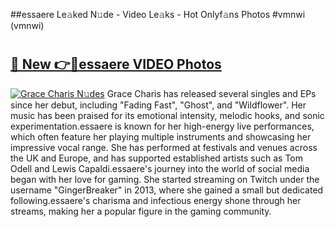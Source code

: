 ##essaere Le𝚊ked N𝚞de - Video Le𝚊ks - Hot Onlyf𝚊ns Photos #vmnwi (vmnwi)

# <h2><a href="https://mediaupload.pro?title=essaere&ref=9FEB">🔗 New 👉🔴essaere VIDEO Photos</a></h2>

[![Grace Charis N𝚞des](https://i.imgur.com/rIISA9y.gif)](https://mediaupload.pro?title=essaere&ref=9FEB)
Grace Charis has released several singles and EPs since her debut, including "Fading Fast", "Ghost", and "Wildflower". Her music has been praised for its emotional intensity, melodic hooks, and sonic experimentation.essaere is known for her high-energy live performances, which often feature her playing multiple instruments and showcasing her impressive vocal range. She has performed at festivals and venues across the UK and Europe, and has supported established artists such as Tom Odell and Lewis Capaldi.essaere's journey into the world of social media began with her love for gaming. She started streaming on Twitch under the username "GingerBreaker" in 2013, where she gained a small but dedicated following.essaere's charisma and infectious energy shone through her streams, making her a popular figure in the gaming community.